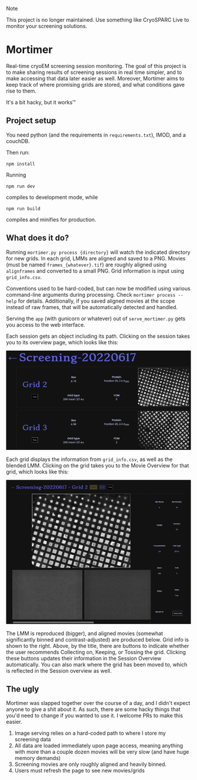 > [!NOTE]  
> This project is no longer maintained. Use something like CryoSPARC Live to monitor your screening solutions.

# Mortimer

Real-time cryoEM screening session monitoring. The goal of this project is to
make sharing results of screening sessions in real time simpler, and to make
accessing that data later easier as well. Moreover, Mortimer aims to keep track
of where promising grids are stored, and what conditions gave rise to them.

It's a bit hacky, but it works™️

## Project setup
You need python (and the requirements in `requirements.txt`), IMOD,
and a couchDB.

Then run:
```
npm install
```

Running
```
npm run dev
```
compiles to development mode, while
```
npm run build
```
compiles and minifies for production.

## What does it do?
Running `mortimer.py process {directory}` will watch the indicated
directory for new grids. In each grid, LMMs are aligned and saved to
a PNG. Movies (must be named `frames_{whatever}.tif`) are roughly aligned
using `alignframes` and converted to a small PNG. Grid information is
input using `grid_info.csv`.

Conventions used to be hard-coded, but can now be modified using various
command-line arguments during processing. Check `mortimer process --help` for details.
Additionally, if you saved aligned movies at the scope instead of raw
frames, that will be automatically detected and handled.

Serving the `app` (with gunicorn or whatever) out of `serve_mortimer.py`
gets you access to the web interface.

Each session gets an object including its path. Clicking on the session
takes you to its overview page, which looks like this:

![Mortimer session overview](readme_images/session_overview.png)

Each grid displays the information from `grid_info.csv`, as well as
the blended LMM. Clicking on the grid takes you to the Movie Overview
for that grid, which looks like this:

![Mortimer movie overview](readme_images/movie_overview.png)

The LMM is reproduced (bigger), and aligned movies (somewhat significantly
binned and contrast-adjusted) are produced below. Grid info is shown to the
right. Above, by the title, there are buttons to indicate whether the user
recommends Collecting on, Keeping, or Tossing the grid. Clicking these buttons
updates their information in the Session Overview automatically. You can also
mark where the grid has been moved to, which is reflected in the Session overview
as well.

## The ugly
Mortimer was slapped together over the course of a day, and I didn't expect
anyone to give a shit about it. As such, there are some hacky things that
you'd need to change if you wanted to use it. I welcome PRs to make this easier.

 1. Image serving relies on a hard-coded path to where I store my screening data
 3. All data are loaded immediately upon page access, meaning anything with more than a couple dozen movies will be very slow (and have huge memory demands)
 4. Screening movies are only roughly aligned and heavily binned.
 5. Users must refresh the page to see new movies/grids
